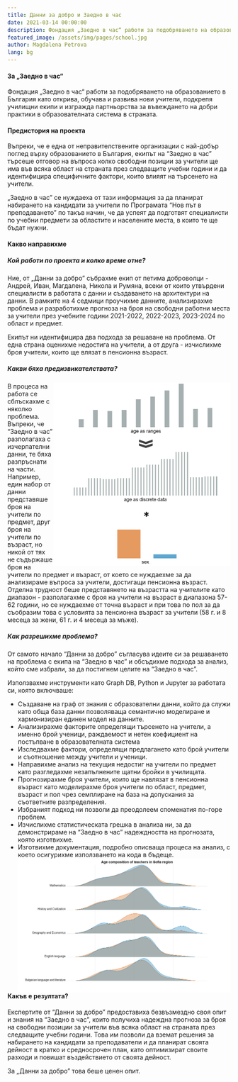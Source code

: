 ```yaml
---
title: Данни за добро и Заедно в час
date: 2021-03-14 00:00:00
description: Фондация „Заедно в час“ работи за подобряването на образованието в България като открива, обучава и развива нови учители, подкрепя училищни екипи и изгражда партньорства за въвеждането на добри практики в образователната система в страната.
featured_image: /assets/img/pages/school.jpg
author: Magdalena Petrova  
lang: bg
---
```



#### За „Заедно в час“
Фондация „Заедно в час“ работи за подобряването на образованието в България като открива, обучава и развива нови учители, подкрепя училищни екипи и изгражда партньорства за въвеждането на добри практики в образователната система в страната.

#### Предистория на проекта
Въпреки, че е една от неправителствените организации с най-добър поглед върху образованието в България, екипът на “Заедно в час” търсеше отговор на въпроса колко свободни позиции за учители ще има във всяка област на страната през следващите учебни години и да идентифицира специфичните фактори, които влияят на търсенето на учители. 

„Заедно в час” се нуждаеха от тази информация за да планират набирането на кандидати за учители по Програмата “Нов път в преподаването” по такъв начин, че да успеят да подготвят специалисти по учебни предмети за областите и населените места, в които те ще бъдат нужни.

#### Какво направихме
##### Кой работи по проекта и колко време отне?

Ние, от „Данни за добро” събрахме екип от петима доброволци - Андрей, Иван, Магдалена, Никола и Румяна, всеки от които утвърдени специалисти в работата с данни и създаването на архитектури на данни.
В рамките на 4 седмици проучихме данните, анализирахме проблема и разработихме прогноза на броя на свободни работни места за учители през учебните години 2021-2022, 2022-2023, 2023-2024 по област и предмет.

Екипът ни идентифицира два подхода за решаване на проблема. От една страна оценихме недостига на учители, а от друга - изчислихме броя учители, които ще влязат в пенсионна възраст.

##### Какви бяха предизвикателствата? 
<img align="right" src="/assets/img/pages/what-we-did-Teach-for-Bulgaria-Data-for-Good-casestudy.PNG" width="400"> В процеса на работа се сблъскахме с няколко проблема. Въпреки, че “Заедно в час” разполагаха с изчерпателни данни, те бяха разпръснати на части. Например, един набор от данни представяше броя на учители по предмет, друг броя на учители по възраст, но никой от тях не съдържаше броя на учители по предмет и възраст, от което се нуждаехме за да анализираме въпроса за учители, достигащи пенсионна възраст. Отделна трудност беше представянето на възрастта на учителите като диапазон - разполагахме с броя на учители на възраст в диапазона 57-62 години, но се нуждаехме от точна възраст и при това по пол за да съобразим това с условията за пенсионна възраст за учители (58 г. и 8 месеца за жени, 61 г. и 4 месеца за мъже). 


##### Как разрешихме проблема?
От самото начало “Данни за добро” съгласува идеите си за решаването на проблема с екипа на “Заедно в час” и обсъдихме подхода за анализ, който сме избрали, за да постигнем целите на “Заедно в час”.

Използвахме инструменти като Graph DB, Python и Jupyter за работата си, която включваше:
* Създаване на граф от знания с образователни данни, който да служи като обща база данни позволяваща семантично моделиране и хармонизиран единен модел на данните.
* Анализирахме факторите определящи търсенето на учители, а именно брой ученици, раждаемост и нетен коефициент на постъпване в образователната система
* Изследвахме фактори, определящи предлагането като брой учители и съотношение между учители и ученици.
* Направихме анализ на текущия недостиг на учители по предмет като разгледахме незапълнените щатни бройки в училищата.
* Прогнозирахме броя учители, които ще навлязат в пенсионна възраст като моделирахме броя учители по област, предмет, възраст и пол чрез семплиране на база на допускания за съответните разпределения.
* Избраният подход ни позволи да преодолеем споменатия по-горе проблем.
* Изчислихме статистическата грешка в анализа ни, за да демонстрираме на “Заедно в час” надеждността на прогнозата, която изготвихме.
* Изготвихме документация, подробно описваща процеса на анализ, с което осигурихме използването на кода в бъдеще.  
<img src="/assets/img/pages/age-composition-of-teachers-in-Sofia-region-Teach-for-Bulgaria-Data-for-Good-casestudy.png"
     alt="Age composition of teachers in Sofia region Teach for Bulgaria & Data for Good casestudy"
     style="float: left; margin-right: 10px;" />

#### Какъв е резултата?
Експертите от “Данни за добро” предоставиха безвъзмездно своя опит и знания на “Заедно в час”, които получиха надеждна прогноза за броя на свободни позиции за учители във всяка област на страната през следващите учебни години. Това им позволи да вземат решения за набирането на кандидати за преподаватели и да планират своята дейност в кратко и средносрочен план, като оптимизират своите разходи и повишат въздействието от своята дейност.

За „Данни за добро” това беше ценен опит.
